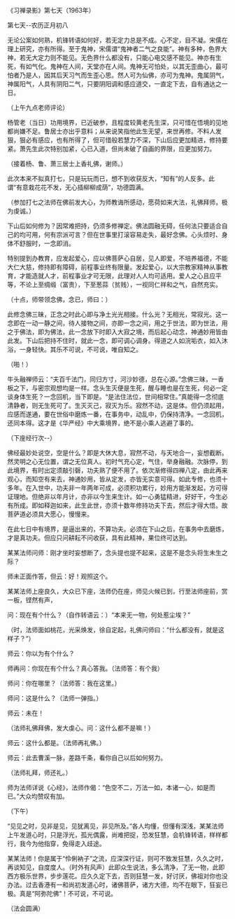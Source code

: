 
《习禅录影》第七天（1963年）

第七天--农历正月初八

无论公案如何熟，机锋转语如何好，若无定力总是不成。心不定，目不凝。宋儒在理上研究，亦有所得。至于鬼神，宋儒谓“鬼神者二气之良能”。神有多种，色界大神，若无大定力则不能见。无色界什么都没有，只能心电交感不能见。神亦有生死，有如气化。鬼神在人间，天堂亦在人间。鬼神无可怕处，以其无歪曲心，最可怕者乃是人，因其后天习气而生歪心思。然人可为仙佛，亦可为鬼神。鬼属阴气，神属阳气，人具有阴阳二气，只要阴阳调和感应道交，一直定下去，自有通达之一日。

（上午九点老师评论）

杨管老（当日）功用境界，已近破参，且程度较黄老先生深，只可惜在悟境的见地都尚嫌不足。鲁居士亦出乎意料；从来说笑指他此生无望，来世再修。不料人发狠，狠必有感应，也有所得了，但可惜般若慧力不深，下山后应更加精进，修持要紧。萧先生此次特别加紧，心已入道，但尚未破了自画的界限，应更加努力。

（接着杨、鲁、萧三居士上香礼佛，谢师。）

此次本来不拟真打七，只是玩玩而已，想不到收获反大，“知有”的人反多。此谓“有意栽花花不发，无心插柳柳成荫”，功德圆满。

（参加打七之法师在佛前发大心，为师教诲所感动，愿荷如来大法，礼佛拜师，极为虔诚。）

下山后如何修为？因常难把持，仍须多修禅定。佛法圆融无碍，任何法只要适合自己的均可用，何有宗派可言？但在世事里打滚容易走失，最好念佛。心头烦时、身体不舒服时，一念即消。

特别提到办教育，应发起爱心，应以佛菩萨心自居，见人即爱，不培养福德，不能大仁大慈，修持即有障碍，前程事业终有限量。发起爱心，以大宗教家精神从事教育，才能造就人才，前程事业才可无限，此理对人人均可适用。爱人之心且应平等，不论上至绸缎（富贵），下至葱蒜（贫贱），一视同仁祥和之气，自然充实。

（十点，师带领念佛，念已，师曰：）

此修念佛三昧，正念之时此心即与净土光光相接。什么光？无相光，常寂光。这一念即在一动一静之间，待人接物之间，亦即一念之间，用之于世法，即为世法，用之于佛法，即为佛法，此一念放下时即入大寂之境，而后起心动念，神通妙用皆由此发。下山后把持不住时，就此一念，即可调心调身。得道之人如浣垢衣，如入沐浴，一身轻快。其乐不可说，不可说，唯自知之。

（啪！）

牛头融禅师云：“夫百千法门，同归方寸，河沙妙德，总在心源。”念佛三昧，一香板之下，与密宗观想均是一样。念头生灭便是生死，醒与睡也是在生死，何必一定谈身体生死？一念回机，当下即是。“是法住法位，世间相常住。”真能得一念彻底清静者，则无生死可了。生灭灭己，寂灭为乐。寂然不动，这是体。但仍须起用，应感而遂通，要在世俗中磨炼一番，在事务中，动乱中，仍保持清净。一念回机，还同本得。这才是《华严经》中大乘境界，绝不是小乘人逃避了事的。

（下座经行次--）

佛经最妙处说空，空是什么？即是大休大息，寂然不动，与天地合一，妄想截断。然灵明之心无位置，谓之无位真人。初时气充心定，气住，举身融融。次脉停，到此境界，有时出定须敲引磬，功夫熟了便不用了。依次渐修得四禅八定，由此再来观心，而知空有来去，神通妙用，皆从定发，亦皆无实意可得。如此专修，也须十多年。在入世中，功夫非一年两年可成，必须积功累行，妙用方能渐发起，方可得证理地。但绝非以年月计，亦非以今生来生计。如一心勇猛精进，好好干，今生必有所成。即如释迦如来，此生此世，亦须十数年修持功夫下去，然后才得大悟。故菩萨道必须具大愿心，慢慢来。

在此七日中有境界，是逼出来的，不算功夫。必须在下山之后，在事务中去磨炼，才是真功夫。但应只问耕耘不问收获，具有此精神，果位终可达到。

某某法师问师：刚才坐时妄想断了，念头提也提不起来，这是不是念头将生未生之际？

师未正面作答，但云：好！观照这个。

某某法师上座良久，大众已下座，法师仍在座，师见火候已到，行至法师座前，赏一板，铿然有声，

问：现在有个什么？（自作转语云：）“本来无一物，何处惹尘埃？”

（时，法师面如桃花，光采焕发，徐自定起，礼佛问师曰：“什么都没有，就是这样子？”）

师云：你以为有个什么？

师再问：你现在有个什么？真心答我。（法师答：有个我）

师问：你在哪里？（法师答：我在这里。）

师问：这是什么？（法师一弹指。）

师云：未在！

（法师礼佛拜佛，发大虔心。问：这什么都不是嘛！）

师云：这什么都是。（法师再礼佛。）

师云：此去曹溪一脉，差路千条，看你自己以后如何努力。

（法师礼拜，师还礼。）

师为法师详说《心经》，法师作偈：“色空不二，万法一如，本诸一心，如是而已。”大众均赞叹有加。

（下午）

“见见之时，见非是见，见犹离见，非见所及。”各人均懂，但懂有深浅，某某法师上午发道心时，只是浮光，孤光偶露，尚难把捉，恐发狂慧，会机锋转语，样样都行，我今为他指穿，免得走入歧途。

某某法师！你是属于“伶俐衲子”之流，应深深行证，则可不致发狂慧，久久之时，再谈知见，自度度人。（时外有风声）此即众生说法，多么清净，了无一物，此即西方极乐世界，步步莲花。应久久定下去，否则狂慧一发，好讨厌，佛祖对你也没办法。过去香港有一和尚初发道心时，诸佛菩萨，诸方大德，均不在眼下，狂妄已极。真是“阿弥陀佛”！不可说，不可说。

（法会圆满）